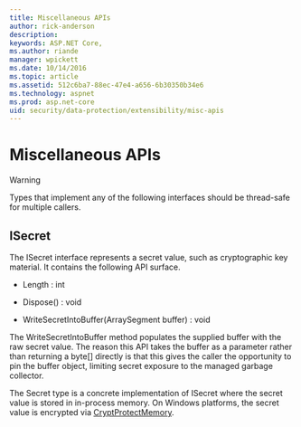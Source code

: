 ```yaml
---
title: Miscellaneous APIs
author: rick-anderson
description: 
keywords: ASP.NET Core,
ms.author: riande
manager: wpickett
ms.date: 10/14/2016
ms.topic: article
ms.assetid: 512c6ba7-88ec-47e4-a656-6b30350b34e6
ms.technology: aspnet
ms.prod: asp.net-core
uid: security/data-protection/extensibility/misc-apis
---
```

# Miscellaneous APIs

<a name=data-protection-extensibility-mics-apis></a>

>[!WARNING]
> Types that implement any of the following interfaces should be thread-safe for multiple callers.

## ISecret

The ISecret interface represents a secret value, such as cryptographic key material. It contains the following API surface.

* Length : int

* Dispose() : void

* WriteSecretIntoBuffer(ArraySegment<byte> buffer) : void

The WriteSecretIntoBuffer method populates the supplied buffer with the raw secret value. The reason this API takes the buffer as a parameter rather than returning a byte[] directly is that this gives the caller the opportunity to pin the buffer object, limiting secret exposure to the managed garbage collector.

The Secret type is a concrete implementation of ISecret where the secret value is stored in in-process memory. On Windows platforms, the secret value is encrypted via [CryptProtectMemory](https://msdn.microsoft.com/en-us/library/windows/desktop/aa380262(v=vs.85).aspx).
